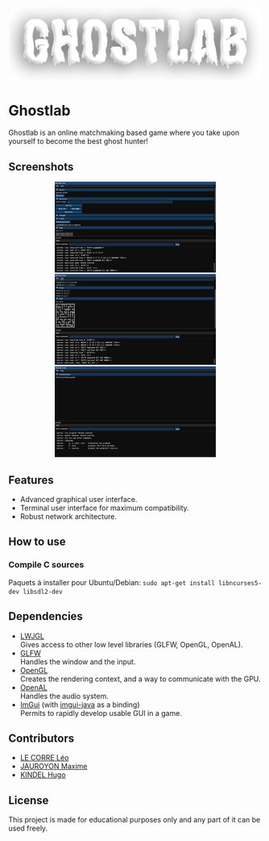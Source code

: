 <div align="center">
  <img width="500px" src="images/ghostlab.png">
</div>

# Ghostlab

Ghostlab is an online matchmaking based game where you take upon yourself to become the best ghost hunter!

## Screenshots

<div align="center">
    <img src="images/screenshot_1.png" height="180px">
    <img src="images/screenshot_2.png" height="180px">
    <img src="images/screenshot_3.png" height="180px">
</div>

## Features

- Advanced graphical user interface.
- Terminal user interface for maximum compatibility.
- Robust network architecture.

## How to use

### Compile C sources

Paquets à installer pour Ubuntu/Debian: `sudo apt-get install libncurses5-dev libsdl2-dev`

## Dependencies

- [LWJGL](https://www.glfw.org/)  
  Gives access to other low level libraries (GLFW, OpenGL, OpenAL).
- [GLFW](https://www.lwjgl.org/)  
  Handles the window and the input.
- [OpenGL](https://www.opengl.org/)  
  Creates the rendering context, and a way to communicate with the GPU.
- [OpenAL](https://www.openal.org/)  
  Handles the audio system.
- [ImGui](https://github.com/ocornut/imgui) (with [imgui-java](https://github.com/SpaiR/imgui-java) as a binding)  
  Permits to rapidly develop usable GUI in a game.

## Contributors

- [LE CORRE Léo](https://gaufre.informatique.univ-paris-diderot.fr/lecorre)
- [JAUROYON Maxime](https://gaufre.informatique.univ-paris-diderot.fr/jauroyon)
- [KINDEL Hugo](https://gaufre.informatique.univ-paris-diderot.fr/hugokindel)

## License

This project is made for educational purposes only and any part of it can be used freely.